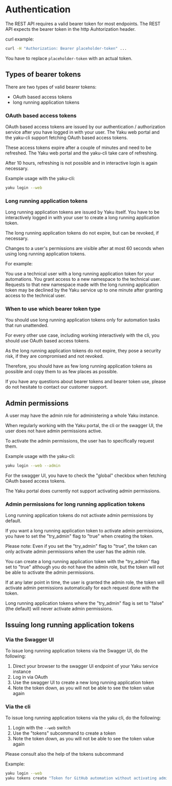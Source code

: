 <!--
SPDX-FileCopyrightText: 2024 grow platform GmbH

SPDX-License-Identifier: MIT
-->

# Authentication

The REST API requires a valid bearer token for most endpoints.
The REST API expects the bearer token in the http Auhtorization header.

curl example:

```bash
curl -H "Authorization: Bearer placeholder-token" ...
```

You have to replace `placeholder-token` with an actual token.

## Types of bearer tokens

There are two types of valid bearer tokens:

- OAuth based access tokens
- long running application tokens

### OAuth based access tokens

OAuth based access tokens are issued by our authentication / authorization service after you have logged in with your user.
The Yaku web portal and the yaku-cli support fetching OAuth based access tokens.

These access tokens expire after a couple of minutes and need to be refreshed.
The Yaku web portal and the yaku-cli take care of refreshing.

After 10 hours, refreshing is not possible and in interactive login is again necessary.

Example usage with the yaku-cli:

```bash
yaku login --web
```

### Long running application tokens

Long running application tokens are issued by Yaku itself.
You have to be interactively logged in with your user to create a long running application token.

The long running application tokens do not expire, but can be revoked, if necessary.

Changes to a user's permissions are visible after at most 60 seconds when using long running application tokens.

For example:

You use a technical user with a long running application token for your automations.
You grant access to a new namespace to the technical user.
Requests to that new namespace made with the long running application token may be declined by the Yaku service up to one minute after granting access to the technical user.

### When to use which bearer token type

You should use long running application tokens only for automation tasks that run unattended.

For every other use case, including working interactively with the cli, you should use OAuth based access tokens.

As the long running application tokens do not expire, they pose a security risk, if they are compromised and not revoked.

Therefore, you should have as few long running application tokens as possible and copy them to as few places as possible.

If you have any questions about bearer tokens and bearer token use, please do not hesitate to contact our customer support.

## Admin permissions

A user may have the admin role for administering a whole Yaku instance.

When regularly working with the Yaku portal, the cli or the swagger UI, the user does not have admin permissions active.

To activate the admin permissions, the user has to specifically request them.

Example usage with the yaku-cli:

```bash
yaku login --web --admin
```

For the swagger UI, you have to check the "global" checkbox when fetching OAuth based access tokens.

The Yaku portal does currently not support activating admin permissions.

### Admin permissions for long running application tokens

Long running application tokens do not activate admin permissions by default.

If you want a long running application token to activate admin permissions, you have to set the "try_admin" flag to "true" when creating the token.

Please note: Even if you set the "try_admin" flag to "true", the token can only activate admin permissions when the user has the admin role.

You can create a long running application token with the "try_admin" flag set to "true" although you do not have the admin role, but the token will not be able to activate the admin permissions.

If at any later point in time, the user is granted the admin role, the token will activate admin permissions automatically for each request done with the token.

Long running application tokens where the "try_admin" flag is set to "false" (the default) will never activate admin permissions.

## Issuing long running application tokens

### Via the Swagger UI

To issue long running application tokens via the Swagger UI, do the following:

1. Direct your browser to the swagger UI endpoint of your Yaku service instance
2. Log in via OAuth
3. Use the swagger UI to create a new long running application token
4. Note the token down, as you will not be able to see the token value again

### Via the cli

To issue long running application tokens via the yaku cli, do the following:

1. Login with the `--web` switch
2. Use the "tokens" subcommand to create a token
3. Note the token down, as you will not be able to see the token value again

Please consult also the help of the tokens subcommand

Example:

```bash
yaku login --web
yaku tokens create "Token for GitHub automation without activating admin permissions"
```
